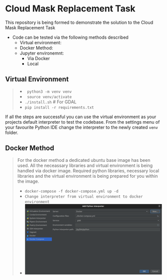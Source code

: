# Cloud Mask Replacement Task  
This repository is being formed to demonstrate the solution to the Cloud Mask Replacement Task
 - Code can be tested via the following methods described
   - Virtual environment: 
   - Docker Method: 
   - Jupyter environemnt:
     - Via Docker 
     - Local 

## Virtual Environment
 > - ``` python3 -m venv venv``` 
 > - ``` source venv/activate```
 > - ``` ./install.sh ``` # For GDAL 
 > - ``` pip install -r requirements.txt ```
 
If all the steps are successful you can use the virtual environment as your projects default interpreter to test the codebase. 
From the settings menu of your favourite Python IDE change the interpreter to the newly created ```venv``` folder.

## Docker Method
> For the docker method a dedicated ubuntu base image has been used. All the neceassary libraries and virtual environment is being handled via docker image. Required python libraries, necessary local libraries and the virtual environment is being prepared for you within the image. 
> - ```docker-compose -f docker-compose.yml up -d ```
> - ```Change interpreter from virtual environment to docker environment```
> - ![alt text](https://github.com/KenanBolat/cloud_mask_replacement/blob/main/media/docker_compose_interpreter.png)



